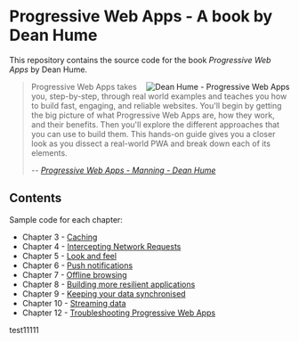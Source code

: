 # Progressive Web Apps - A book by Dean Hume
This repository contains the source code for the book *Progressive Web Apps* by Dean Hume.

<a href="https://www.manning.com/books/progressive-web-apps"><img align="right" src="https://images.manning.com/140/184/resize/book/9/09c0fe9-42e7-4454-891c-7e221fc6dc7c/Hume-PWA-HI.png" alt="Dean Hume - Progressive Web Apps"></a>
> Progressive Web Apps takes you, step-by-step, through real world examples and teaches you how to build fast, engaging, and reliable websites. You'll begin by getting the big picture of what Progressive Web Apps are, how they work, and their benefits. Then you'll explore the different approaches that you can use to build them. This hands-on guide gives you a closer look as you dissect a real-world PWA and break down each of its elements. 
>
> -- <cite>[Progressive Web Apps - Manning - Dean Hume](https://www.manning.com/books/progressive-web-apps)</cite>

## Contents

Sample code for each chapter:

- Chapter 3 - [Caching](https://github.com/deanhume/progressive-web-apps-book/tree/master/chapter-3)
- Chapter 4 - [Intercepting Network Requests](https://github.com/deanhume/progressive-web-apps-book/tree/master/chapter-4)
- Chapter 5 - [Look and feel](https://github.com/deanhume/progressive-web-apps-book/tree/master/chapter-5)
- Chapter 6 - [Push notifications](https://github.com/deanhume/progressive-web-apps-book/tree/master/chapter-6)
- Chapter 7 - [Offline browsing](https://github.com/deanhume/progressive-web-apps-book/tree/master/chapter-7)
- Chapter 8 - [Building more resilient applications](https://github.com/deanhume/progressive-web-apps-book/tree/master/chapter-8)
- Chapter 9 - [Keeping your data synchronised](https://github.com/deanhume/progressive-web-apps-book/tree/master/chapter-9)
- Chapter 10 - [Streaming data](https://github.com/deanhume/progressive-web-apps-book/tree/master/chapter-10)
- Chapter 12 - [Troubleshooting Progressive Web Apps](https://github.com/deanhume/pwa-tips-tricks)





test11111